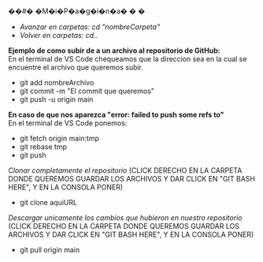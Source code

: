 ��#� �M�i�P�a�g�i�n�a�
�
�

- *Avanzar en carpetas: cd "nombreCarpeta"*
- *Volver en carpetas: cd..*

<b>Ejemplo de como subir de a un archivo al repositorio de GitHub:</b><br>
En el terminal de VS Code chequeamos que la direccion sea en la cual se encuentre el archivo que queremos subir.

- git add nombreArchivo
- git commit -m "El commit que queremos"
- git push -u origin main


<b>En caso de que nos aparezca "error: failed to push some refs to"</b><br>
En el terminal de VS Code ponemos:

- git fetch origin main:tmp
- git rebase tmp
- git push

*Clonar completamente el repositorio*
(CLICK DERECHO EN LA CARPETA DONDE QUEREMOS GUARDAR LOS ARCHIVOS Y DAR CLICK EN "GIT BASH HERE", Y EN LA CONSOLA PONER)
- git clone aquiURL

*Descargar unicamente los cambios que hubieron en nuestro repositorio*
(CLICK DERECHO EN LA CARPETA DONDE QUEREMOS GUARDAR LOS ARCHIVOS Y DAR CLICK EN "GIT BASH HERE", Y EN LA CONSOLA PONER)
- git pull origin main
